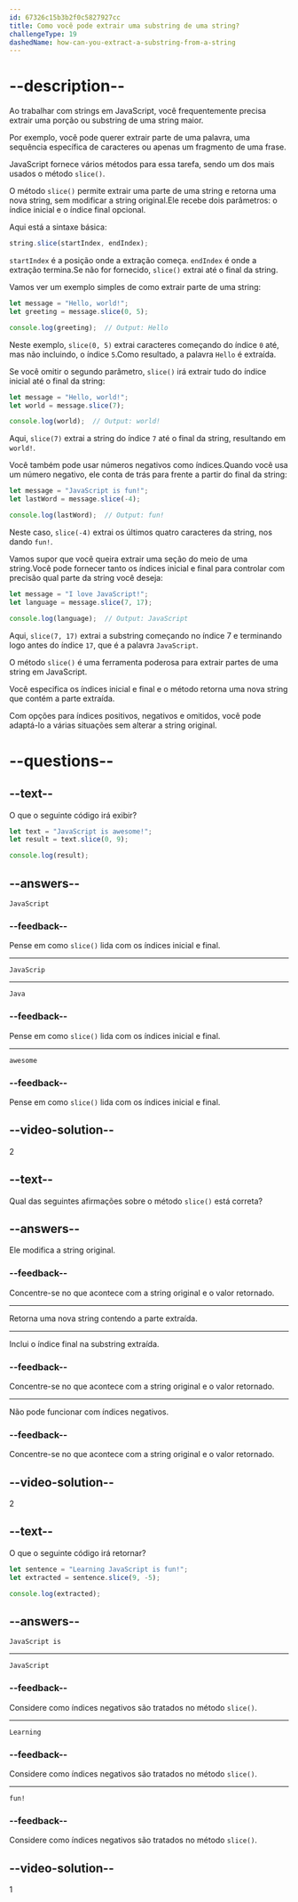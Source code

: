 ```yaml
---
id: 67326c15b3b2f0c5827927cc
title: Como você pode extrair uma substring de uma string?
challengeType: 19
dashedName: how-can-you-extract-a-substring-from-a-string
---
```


# --description--

Ao trabalhar com strings em JavaScript, você frequentemente precisa extrair uma porção ou substring de uma string maior.

Por exemplo, você pode querer extrair parte de uma palavra, uma sequência específica de caracteres ou apenas um fragmento de uma frase.

JavaScript fornece vários métodos para essa tarefa, sendo um dos mais usados o método `slice()`.

O método `slice()` permite extrair uma parte de uma string e retorna uma nova string, sem modificar a string original.Ele recebe dois parâmetros: o índice inicial e o índice final opcional.

Aqui está a sintaxe básica:

```js
string.slice(startIndex, endIndex);
```

`startIndex` é a posição onde a extração começa. `endIndex` é onde a extração termina.Se não for fornecido, `slice()` extrai até o final da string.

Vamos ver um exemplo simples de como extrair parte de uma string:

```js
let message = "Hello, world!";
let greeting = message.slice(0, 5);

console.log(greeting);  // Output: Hello
```

Neste exemplo, `slice(0, 5)` extrai caracteres começando do índice `0` até, mas não incluindo, o índice `5`.Como resultado, a palavra `Hello` é extraída.

Se você omitir o segundo parâmetro, `slice()` irá extrair tudo do índice inicial até o final da string:

```js
let message = "Hello, world!";
let world = message.slice(7);

console.log(world);  // Output: world!
```

Aqui, `slice(7)` extrai a string do índice `7` até o final da string, resultando em `world!`.

Você também pode usar números negativos como índices.Quando você usa um número negativo, ele conta de trás para frente a partir do final da string:

```js
let message = "JavaScript is fun!";
let lastWord = message.slice(-4);

console.log(lastWord);  // Output: fun!
```

Neste caso, `slice(-4)` extrai os últimos quatro caracteres da string, nos dando `fun!`.

Vamos supor que você queira extrair uma seção do meio de uma string.Você pode fornecer tanto os índices inicial e final para controlar com precisão qual parte da string você deseja:

```js
let message = "I love JavaScript!";
let language = message.slice(7, 17);

console.log(language);  // Output: JavaScript
```

Aqui, `slice(7, 17)` extrai a substring começando no índice 7 e terminando logo antes do índice `17`, que é a palavra `JavaScript`.

O método `slice()` é uma ferramenta poderosa para extrair partes de uma string em JavaScript.

Você especifica os índices inicial e final e o método retorna uma nova string que contém a parte extraída.

Com opções para índices positivos, negativos e omitidos, você pode adaptá-lo a várias situações sem alterar a string original.

# --questions--

## --text--

O que o seguinte código irá exibir?

```js
let text = "JavaScript is awesome!";
let result = text.slice(0, 9);

console.log(result);
```

## --answers--

`JavaScript`

### --feedback--

Pense em como `slice()` lida com os índices inicial e final.

---

`JavaScrip`

---

`Java`

### --feedback--

Pense em como `slice()` lida com os índices inicial e final.

---

`awesome`

### --feedback--

Pense em como `slice()` lida com os índices inicial e final.

## --video-solution--

2

## --text--

Qual das seguintes afirmações sobre o método `slice()` está correta?

## --answers--

Ele modifica a string original.

### --feedback--

Concentre-se no que acontece com a string original e o valor retornado.

---

Retorna uma nova string contendo a parte extraída.

---

Inclui o índice final na substring extraída.

### --feedback--

Concentre-se no que acontece com a string original e o valor retornado.

---

Não pode funcionar com índices negativos.

### --feedback--

Concentre-se no que acontece com a string original e o valor retornado.

## --video-solution--

2

## --text--

O que o seguinte código irá retornar?

```js
let sentence = "Learning JavaScript is fun!";
let extracted = sentence.slice(9, -5);

console.log(extracted);
```

## --answers--

`JavaScript is`

---

`JavaScript`

### --feedback--

Considere como índices negativos são tratados no método `slice()`.

---

`Learning`

### --feedback--

Considere como índices negativos são tratados no método `slice()`.

---

`fun!`

### --feedback--

Considere como índices negativos são tratados no método `slice()`.

## --video-solution--

1
